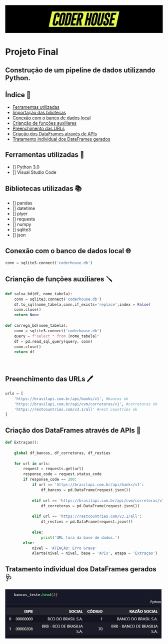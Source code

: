  <img style="width:600px" src='logo2.jpeg' alt= 'Logo Coder'>

# Projeto Final 

## Construção de um pipeline de dados utilizando Python.

## Índice 📖

* <a href='#ferramentas-utilizadas-🔧'>Ferramentas utilizadas </a>
* <a href='#bibliotecas-utilizadas-📚'>Importação das biliotecas</a>
* <a href='#conexão-com-o-banco-de-dados-local-🌐'>Conexão com o banco de dados local</a>
* <a href='#crianção-de-funções-auxiliares-🪛'>Crianção de funções auxiliares</a>
* <a href='#preenchimento-das-urls-🖊️'>Preenchimento das URLs</a>
* <a href='#criação-dos-dataframes-através-de-apis-🧩'>Criação dos DataFrames através de APIs</a>
* <a href='#tratamento-individual-dos-dataframes-gerados-🩺'>Tratamento individual dos DataFrames gerados</a>


## Ferramentas utilizadas 🔧

- [] Python 3.0
- [] Visual Studio Code

## Bibliotecas utilizadas 📚 
 - [] pandas
 - [] datetime
 - [] plyer
 - [] requests
 - [] numpy
 - [] sqlite3
 - [] json

## Conexão com o banco de dados local 🌐

```python
conn = sqlite3.connect('coderhouse.db')

```



## Crianção de funções auxiliares 🪛
``` python
def salva_bd(df, nome_tabela):
    conn = sqlite3.connect('coderhouse.db')
    df.to_sql(nome_tabela,conn,if_exists='replace',index = False)
    conn.close()
    return None

def carrega_bd(nome_tabela):
    conn = sqlite3.connect('coderhouse.db')
    query = f"select * from {nome_tabela}"
    df = pd.read_sql_query(query, conn)
    conn.close()
    return df




```

## Preenchimento das URLs 🖊️

```python
urls = [ 
    'https://brasilapi.com.br/api/banks/v1', #bancos ok
    'https://brasilapi.com.br/api/cvm/corretoras/v1', #corretoras ok
    'https://restcountries.com/v3.1/all' #rest countries ok
]
```

## Criação dos DataFrames através de APIs 🧩

```python
def Extraçao():

    global df_bancos, df_corretoras, df_resties

    for url in urls:
        request = requests.get(url)
        response_code = request.status_code
        if response_code == 200:
            if url == 'https://brasilapi.com.br/api/banks/v1':
                df_bancos = pd.DataFrame(request.json())
                
            elif url == 'https://brasilapi.com.br/api/cvm/corretoras/v1':
                df_corretoras = pd.DataFrame(request.json())
                
            elif url == 'https://restcountries.com/v3.1/all':
                df_resties = pd.DataFrame(request.json())
                
            else:
                print('URL fora da base de dados.')
        else:
            nivel = 'ATENÇÃO: Erro Grave'
            Alerta(nivel = nivel, base = 'APIs', etapa = 'Extraçao')
```


## Tratamento individual dos DataFrames gerados 🩺
 
<img style="width:500px" src='dataframe.jpg' alt= 'Logo Coder'>
